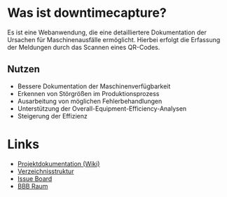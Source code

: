 # Was ist downtimecapture?
Es ist eine Webanwendung, die eine detailliertere Dokumentation der Ursachen für Maschinenausfälle ermöglicht. Hierbei erfolgt die Erfassung der Meldungen durch das Scannen eines QR-Codes.



## Nutzen

- Bessere Dokumentation der Maschinenverfügbarkeit
- Erkennen von Störgrößen im Produktionsprozess
- Ausarbeitung von möglichen Fehlerbehandlungen
- Unterstützung der Overall-Equipment-Efficiency-Analysen
- Steigerung der Effizienz



# Links
* [Projektdokumentation (Wiki)](https://inf-git.fh-rosenheim.de/sep-wif-23/downtimecapture/-/wikis/home)
* [Verzeichnisstruktur](https://inf-git.fh-rosenheim.de/sep-wif-23/downtimecapture/-/wikis/Verzeichnisstruktur)
* [Issue Board](https://inf-git.fh-rosenheim.de/sep-wif-23/downtimecapture/-/boards/1556?milestone_title=Started)
* [BBB Raum](https://conference.th-rosenheim.de/mar-jhv-rxj-pgz)
